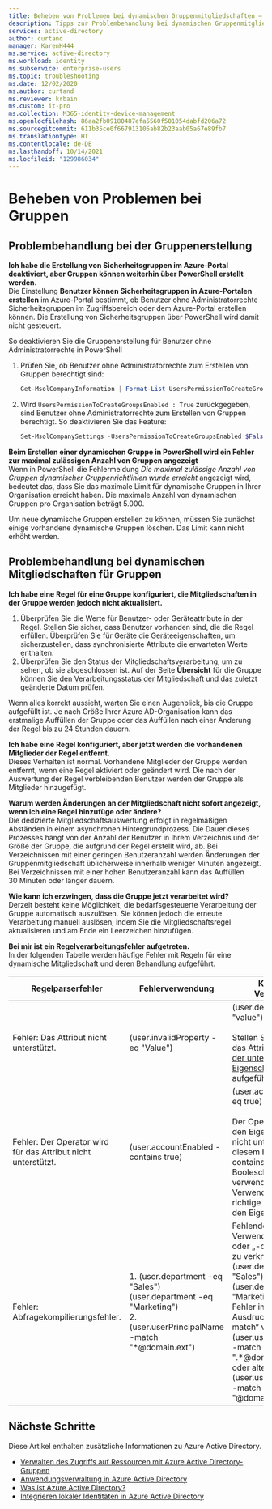 ```yaml
---
title: Beheben von Problemen bei dynamischen Gruppenmitgliedschaften – Azure AD | Microsoft-Dokumentation
description: Tipps zur Problembehandlung bei dynamischen Gruppenmitgliedschaften in Azure Active Directory
services: active-directory
author: curtand
manager: KarenH444
ms.service: active-directory
ms.workload: identity
ms.subservice: enterprise-users
ms.topic: troubleshooting
ms.date: 12/02/2020
ms.author: curtand
ms.reviewer: krbain
ms.custom: it-pro
ms.collection: M365-identity-device-management
ms.openlocfilehash: 86aa2fb09180487efa5560f501054dabfd206a72
ms.sourcegitcommit: 611b35ce0f667913105ab82b23aab05a67e89fb7
ms.translationtype: HT
ms.contentlocale: de-DE
ms.lasthandoff: 10/14/2021
ms.locfileid: "129986034"
---
```

# <a name="troubleshoot-and-resolve-groups-issues"></a>Beheben von Problemen bei Gruppen

## <a name="troubleshooting-group-creation-issues"></a>Problembehandlung bei der Gruppenerstellung

**Ich habe die Erstellung von Sicherheitsgruppen im Azure-Portal deaktiviert, aber Gruppen können weiterhin über PowerShell erstellt werden.**  
Die Einstellung **Benutzer können Sicherheitsgruppen in Azure-Portalen erstellen** im Azure-Portal bestimmt, ob Benutzer ohne Administratorrechte Sicherheitsgruppen im Zugriffsbereich oder dem Azure-Portal erstellen können. Die Erstellung von Sicherheitsgruppen über PowerShell wird damit nicht gesteuert.

So deaktivieren Sie die Gruppenerstellung für Benutzer ohne Administratorrechte in PowerShell
1. Prüfen Sie, ob Benutzer ohne Administratorrechte zum Erstellen von Gruppen berechtigt sind:

   ```powershell
   Get-MsolCompanyInformation | Format-List UsersPermissionToCreateGroupsEnabled
   ```

2. Wird `UsersPermissionToCreateGroupsEnabled : True` zurückgegeben, sind Benutzer ohne Administratorrechte zum Erstellen von Gruppen berechtigt. So deaktivieren Sie das Feature:

   ```powershell
   Set-MsolCompanySettings -UsersPermissionToCreateGroupsEnabled $False
   ```

**Beim Erstellen einer dynamischen Gruppe in PowerShell wird ein Fehler zur maximal zulässigen Anzahl von Gruppen angezeigt**  
Wenn in PowerShell die Fehlermeldung _Die maximal zulässige Anzahl von Gruppen dynamischer Gruppenrichtlinien wurde erreicht_ angezeigt wird, bedeutet das, dass Sie das maximale Limit für dynamische Gruppen in Ihrer Organisation erreicht haben. Die maximale Anzahl von dynamischen Gruppen pro Organisation beträgt 5.000.

Um neue dynamische Gruppen erstellen zu können, müssen Sie zunächst einige vorhandene dynamische Gruppen löschen. Das Limit kann nicht erhöht werden.

## <a name="troubleshooting-dynamic-memberships-for-groups"></a>Problembehandlung bei dynamischen Mitgliedschaften für Gruppen

**Ich habe eine Regel für eine Gruppe konfiguriert, die Mitgliedschaften in der Gruppe werden jedoch nicht aktualisiert.**  
1. Überprüfen Sie die Werte für Benutzer- oder Geräteattribute in der Regel. Stellen Sie sicher, dass Benutzer vorhanden sind, die die Regel erfüllen.
Überprüfen Sie für Geräte die Geräteeigenschaften, um sicherzustellen, dass synchronisierte Attribute die erwarteten Werte enthalten.  
2. Überprüfen Sie den Status der Mitgliedschaftsverarbeitung, um zu sehen, ob sie abgeschlossen ist. Auf der Seite **Übersicht** für die Gruppe können Sie den [Verarbeitungsstatus der Mitgliedschaft](groups-create-rule.md#check-processing-status-for-a-rule) und das zuletzt geänderte Datum prüfen.

Wenn alles korrekt aussieht, warten Sie einen Augenblick, bis die Gruppe aufgefüllt ist. Je nach Größe Ihrer Azure AD-Organisation kann das erstmalige Auffüllen der Gruppe oder das Auffüllen nach einer Änderung der Regel bis zu 24 Stunden dauern.

**Ich habe eine Regel konfiguriert, aber jetzt werden die vorhandenen Mitglieder der Regel entfernt.**  
Dieses Verhalten ist normal. Vorhandene Mitglieder der Gruppe werden entfernt, wenn eine Regel aktiviert oder geändert wird. Die nach der Auswertung der Regel verbleibenden Benutzer werden der Gruppe als Mitglieder hinzugefügt.

**Warum werden Änderungen an der Mitgliedschaft nicht sofort angezeigt, wenn ich eine Regel hinzufüge oder ändere?**  
 Die dedizierte Mitgliedschaftsauswertung erfolgt in regelmäßigen Abständen in einem asynchronen Hintergrundprozess. Die Dauer dieses Prozesses hängt von der Anzahl der Benutzer in Ihrem Verzeichnis und der Größe der Gruppe, die aufgrund der Regel erstellt wird, ab. Bei Verzeichnissen mit einer geringen Benutzeranzahl werden Änderungen der Gruppenmitgliedschaft üblicherweise innerhalb weniger Minuten angezeigt. Bei Verzeichnissen mit einer hohen Benutzeranzahl kann das Auffüllen 30 Minuten oder länger dauern.

**Wie kann ich erzwingen, dass die Gruppe jetzt verarbeitet wird?**  
Derzeit besteht keine Möglichkeit, die bedarfsgesteuerte Verarbeitung der Gruppe automatisch auszulösen. Sie können jedoch die erneute Verarbeitung manuell auslösen, indem Sie die Mitgliedschaftsregel aktualisieren und am Ende ein Leerzeichen hinzufügen.

**Bei mir ist ein Regelverarbeitungsfehler aufgetreten.**  
In der folgenden Tabelle werden häufige Fehler mit Regeln für eine dynamische Mitgliedschaft und deren Behandlung aufgeführt.

| Regelparserfehler | Fehlerverwendung | Korrigierte Verwendung |
| --- | --- | --- |
| Fehler: Das Attribut nicht unterstützt. |(user.invalidProperty -eq "Value") |(user.department -eq "value")<br/><br/>Stellen Sie sicher, dass das Attribut in der [Liste der unterstützten Eigenschaften](groups-dynamic-membership.md#supported-properties) aufgeführt wird. |
| Fehler: Der Operator wird für das Attribut nicht unterstützt. |(user.accountEnabled -contains true) |(user.accountEnabled -eq true)<br/><br/>Der Operator wird für den Eigenschaftentyp nicht unterstützt (in diesem Beispiel kann „-contains“ nicht für den Booleschen Typ verwendet werden). Verwenden Sie die richtige Operatoren für den Eigenschaftentyp. |
| Fehler: Abfragekompilierungsfehler. | 1. (user.department -eq "Sales") (user.department -eq "Marketing")<br>2. (user.userPrincipalName -match "\*@domain.ext") | Fehlender Operator. Verwenden Sie „-and“ oder „-or“, um Prädikate zu verknüpfen.<br>(user.department -eq "Sales") -or (user.department -eq "Marketing")<br>Fehler im regulären Ausdruck, der mit „-match“ verwendet wird<br>(user.userPrincipalName -match ".\*@domain.ext")<br>oder alternativ: (user.userPrincipalName -match "@domain.ext$") |

## <a name="next-steps"></a>Nächste Schritte

Diese Artikel enthalten zusätzliche Informationen zu Azure Active Directory.

* [Verwalten des Zugriffs auf Ressourcen mit Azure Active Directory-Gruppen](../fundamentals/active-directory-manage-groups.md)
* [Anwendungsverwaltung in Azure Active Directory](../manage-apps/what-is-application-management.md)
* [Was ist Azure Active Directory?](../fundamentals/active-directory-whatis.md)
* [Integrieren lokaler Identitäten in Azure Active Directory](../hybrid/whatis-hybrid-identity.md)
